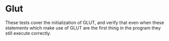 Glut
====

These tests cover the initialization of GLUT, and verify that even when these
statements which make use of GLUT are the first thing in the program they still
execute correctly.
